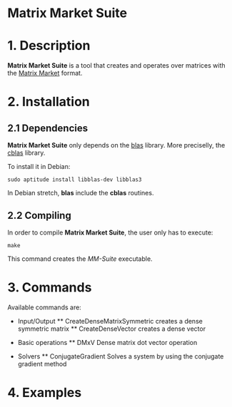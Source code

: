 # Matrix Market Suite

# 1. Description
**Matrix Market Suite** is a tool that creates and operates over matrices with the [Matrix Market][1] format.

# 2. Installation
## 2.1 Dependencies
**Matrix Market Suite** only depends on the [blas][2] library. More preciselly, the [cblas][3] library.

To install it in Debian:

	sudo aptitude install libblas-dev libblas3
	
In Debian stretch, **blas** include the **cblas** routines.

## 2.2 Compiling
In order to compile **Matrix Market Suite**, the user only has to execute:

	make
	
This command creates the *MM-Suite* executable.

# 3. Commands

Available commands are:

* Input/Output
** CreateDenseMatrixSymmetric		creates a dense symmetric matrix
** CreateDenseVector			creates a dense vector

* Basic operations
** DMxV					Dense matrix dot vector operation

* Solvers
** ConjugateGradient			Solves a system by using the conjugate gradient method


# 4. Examples



[1]: http://math.nist.gov/MatrixMarket/
[2]: http://www.netlib.org/blas/
[3]: http://www.netlib.org/blas/#_cblas

